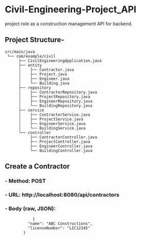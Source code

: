 # Civil-Engineering-Project_API
project role as a construction management API for backend.


## **Project Structure-**

    src/main/java
     └── com/example/civil
          ├── CivilEngineeringApplication.java
          ├── entity
          │    ├── Contractor.java
          │    ├── Project.java
          │    ├── Engineer.java
          │    └── Building.java
          ├── repository
          │    ├── ContractorRepository.java
          │    ├── ProjectRepository.java
          │    ├── EngineerRepository.java
          │    └── BuildingRepository.java
          ├── service
          │    ├── ContractorService.java
          │    ├── ProjectService.java
          │    ├── EngineerService.java
          │    └── BuildingService.java
          └── controller
               ├── ContractorController.java
               ├── ProjectController.java
               ├── EngineerController.java
               └── BuildingController.java
               
## Create a Contractor

### - Method: POST
  
### - URL: http://localhost:8080/api/contractors
  
### - Body (raw, JSON):
    
                {
              "name": "ABC Constructions",
              "licenseNumber": "LIC12345"
            }


